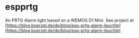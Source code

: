 # espprtg
An PRTG Alarm light based on a WEMOS D1 Mini.
See project at [https://blog.boerzel.de/de/blog/esp-prtg-alarm-leuchte](https://blog.boerzel.de/de/blog/esp-prtg-alarm-leuchte)
